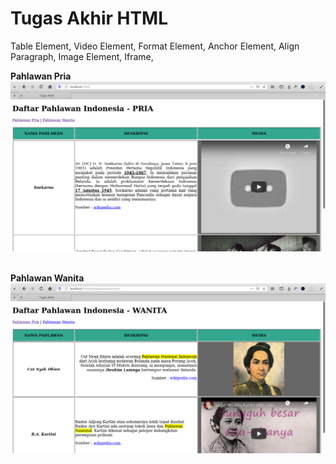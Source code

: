 # Tugas Akhir HTML

Table Element, Video Element, Format Element, Anchor Element, Align Paragraph, Image Element, Iframe, 

**Pahlawan Pria** <br>
![pahlawan-pria](screen/pahlawan-pria.png)
<br><br>

**Pahlawan Wanita** <br>
![pahlawan-wanita](screen/pahlawan-wanita.png)
